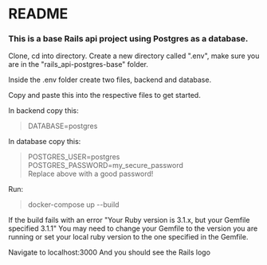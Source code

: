# README
### This is a base Rails api project using Postgres as a database.
Clone, cd into directory. Create a new directory called ".env", make sure you are in the "rails_api-postgres-base" folder.

Inside the .env folder create two files, backend and database.

Copy and paste this into the respective files to get started.

In backend copy this:

>DATABASE=postgres


In database copy this:

>POSTGRES_USER=postgres\
POSTGRES_PASSWORD=my_secure_password\
> Replace above with a good password!

Run:
>docker-compose up --build

If the build fails with an error "Your Ruby version is 3.1.x, but your Gemfile specified 3.1.1" You may need to change your Gemfile to the version you are running or set your local ruby version to the one specified in the Gemfile.

Navigate to localhost:3000 And you should see the Rails logo
